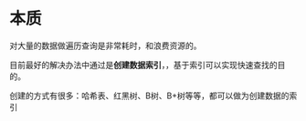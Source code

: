 # 本质
对大量的数据做遍历查询是非常耗时，和浪费资源的。

目前最好的解决办法中通过是**创建数据索引**，，基于索引可以实现快速查找的目的。

创建的方式有很多：哈希表、红黑树、B树、B+树等等，都可以做为创建数据的索引